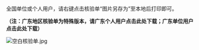 全国单位或个人用户，请右键点击核验单“图片另存为”至本地后打印即可。

**（注：****广东地区核验单为特殊版本****，请广东个人用户点击此处下载；广东单位用户点击此处下载）**

![空白核验单.jpg](https://img1.jcloudcs.com/cms/0f645904-163c-40ca-9026-b9436593523320180208154655.jpg)